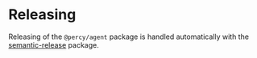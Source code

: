 # Releasing

Releasing of the `@percy/agent` package is handled automatically with the [semantic-release](https://github.com/semantic-release/semantic-release) package.
